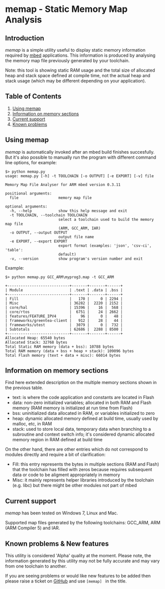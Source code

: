 # memap - Static Memory Map Analysis

## Introduction

*memap* is a simple utility useful to display static memory information required by [mbed](https://github.com/mbedmicro/mbed) applications. This information is produced by analysing the memory map file previously generated by your toolchain.

Note: this tool is showing static RAM usage and the total size of allocated heap and stack space defined at compile time, not the actual heap and stack usage (which may be different depending on your application).

## Table of Contents

1. [Using memap](#using-memap)
1. [Information on memory sections](#info-mem-sections)
1. [Current support](#current-support)
1. [Known problems](#known-problems)

## Using memap

*memap* is automatically invoked after an mbed build finishes succesfully. But it's also possible to manually run the program with different command line options, for example:

```
$> python memap.py
usage: memap.py [-h] -t TOOLCHAIN [-o OUTPUT] [-e EXPORT] [-v] file

Memory Map File Analyser for ARM mbed version 0.3.11

positional arguments:
  file                  memory map file

optional arguments:
  -h, --help            show this help message and exit
  -t TOOLCHAIN, --toolchain TOOLCHAIN
                        select a toolchain used to build the memory map file
                        (ARM, GCC_ARM, IAR)
  -o OUTPUT, --output OUTPUT
                        output file name
  -e EXPORT, --export EXPORT
                        export format (examples: 'json', 'csv-ci', 'table':
                        default)
  -v, --version         show program's version number and exit
```

Example:

```
$> python memap.py GCC_ARM\myprog3.map -t GCC_ARM

+----------------------------+-------+-------+------+
| Module                     | .text | .data | .bss |
+----------------------------+-------+-------+------+
| Fill                       |   170 |     0 | 2294 |
| Misc                       | 36282 |  2220 | 2152 |
| core/hal                   | 15396 |    16 |  568 |
| core/rtos                  |  6751 |    24 | 2662 |
| features/FEATURE_IPV4      |    96 |     0 |   48 |
| frameworks/greentea-client |   912 |    28 |   44 |
| frameworks/utest           |  3079 |     0 |  732 |
| Subtotals                  | 62686 |  2288 | 8500 |
+----------------------------+-------+-------+------+
Allocated Heap: 65540 bytes
Allocated Stack: 32768 bytes
Total Static RAM memory (data + bss): 10788 bytes
Total RAM memory (data + bss + heap + stack): 109096 bytes
Total Flash memory (text + data + misc): 66014 bytes

```

## Information on memory sections

Find here extended description on the multiple memory sections shown in the previous table.

- text: is where the code application and constants are located in Flash
- data: non-zero initialized variables; allocated in both RAM and Flash memory (RAM memory is initialized at run time from Flash)
- bss: uninitialized data allocated in RAM, or variables initialized to zero
- heap: dynamic allocated memory defined at build time, usually used by malloc, etc, in RAM
- stack: used to store local data, temporary data when branching to a subroutine and context switch info; it's considered dynamic allocated memory region in RAM defined at build time

On the other hand, there are other entries which do not correspond to modules directly and require a bit of clarification:

- Fill: this entry represents the bytes in multiple sections (RAM and Flash) that the toolchain has filled with zeros because requires subsequent data or code to be aligment appropriately in memory
- Misc: it mainly represents helper libraries introduced by the toolchain (e.g. libc) but there might be other modules not part of mbed

## Current support

*memap* has been tested on Windows 7, Linux and Mac.

Supported map files generated by the following toolchains: GCC_ARM, ARM (ARM Compiler 5) and IAR.

## Known problems & New features

This utility is considered 'Alpha' quality at the moment.
Please note, the information generated by this utility may not be fully accurate and may vary from one toolchain to another.

If you are seeing problems or would like new features to be added then please raise a ticket on [GitHub](https://github.com/mbedmicro/mbed/issues) and use ```[memap] ``` in the title.
